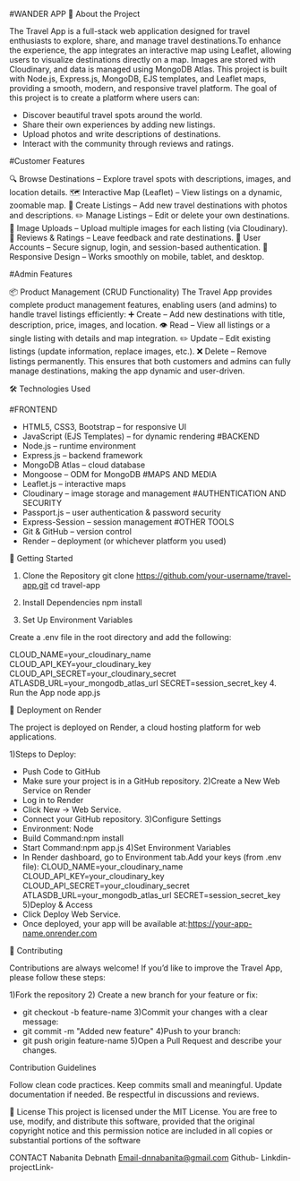 #WANDER APP
📖 About the Project

The Travel App is a full-stack web application designed for travel enthusiasts to explore, share, and manage travel destinations.To enhance the experience, the app integrates an interactive map using Leaflet, allowing users to visualize destinations directly on a map. Images are stored with Cloudinary, and data is managed using MongoDB Atlas.
This project is built with Node.js, Express.js, MongoDB, EJS templates, and Leaflet maps, providing a smooth, modern, and responsive travel platform. The goal of this project is to create a platform where users can:
* Discover beautiful travel spots around the world.
* Share their own experiences by adding new listings.
* Upload photos and write descriptions of destinations.
* Interact with the community through reviews and ratings.

#Customer Features

🔍 Browse Destinations – Explore travel spots with descriptions, images, and location details.
🗺️ Interactive Map (Leaflet) – View listings on a dynamic, zoomable map.
📝 Create Listings – Add new travel destinations with photos and descriptions.
✏️ Manage Listings – Edit or delete your own destinations.
📸 Image Uploads – Upload multiple images for each listing (via Cloudinary).
💬 Reviews & Ratings – Leave feedback and rate destinations.
🔐 User Accounts – Secure signup, login, and session-based authentication.
📱 Responsive Design – Works smoothly on mobile, tablet, and desktop.

#Admin Features

📦 Product Management (CRUD Functionality)
The Travel App provides complete product management features, enabling users (and admins) to handle travel listings efficiently:
➕ Create – Add new destinations with title, description, price, images, and location.
👁️ Read – View all listings or a single listing with details and map integration.
✏️ Update – Edit existing listings (update information, replace images, etc.).
❌ Delete – Remove listings permanently.
This ensures that both customers and admins can fully manage destinations, making the app dynamic and user-driven.

🛠️ Technologies Used

#FRONTEND
* HTML5, CSS3, Bootstrap – for responsive UI
* JavaScript (EJS Templates) – for dynamic rendering
#BACKEND
* Node.js – runtime environment
* Express.js – backend framework
* MongoDB Atlas – cloud database
* Mongoose – ODM for MongoDB
#MAPS AND MEDIA
* Leaflet.js – interactive maps
* Cloudinary – image storage and management
#AUTHENTICATION AND SECURITY
* Passport.js  – user authentication & password security
* Express-Session – session management
#OTHER TOOLS
* Git & GitHub – version control
* Render  – deployment (or whichever platform you used)

🚀 Getting Started
1. Clone the Repository
git clone https://github.com/your-username/travel-app.git
cd travel-app

2. Install Dependencies
npm install

3. Set Up Environment Variables

Create a .env file in the root directory and add the following:

CLOUD_NAME=your_cloudinary_name
CLOUD_API_KEY=your_cloudinary_key
CLOUD_API_SECRET=your_cloudinary_secret
ATLASDB_URL=your_mongodb_atlas_url
SECRET=session_secret_key
4. Run the App
node app.js

🚀 Deployment on Render

The project is deployed on Render, a cloud hosting platform for web applications.

1)Steps to Deploy:
* Push Code to GitHub
* Make sure your project is in a GitHub repository.
2)Create a New Web Service on Render
* Log in to Render
* Click New → Web Service.
* Connect your GitHub repository.
3)Configure Settings
* Environment: Node
* Build Command:npm install
* Start Command:npm app.js
4)Set Environment Variables
* In Render dashboard, go to Environment tab.Add your keys (from .env file):
CLOUD_NAME=your_cloudinary_name
CLOUD_API_KEY=your_cloudinary_key
CLOUD_API_SECRET=your_cloudinary_secret
ATLASDB_URL=your_mongodb_atlas_url
SECRET=session_secret_key
5)Deploy & Access
* Click Deploy Web Service.
* Once deployed, your app will be available at:https://your-app-name.onrender.com

🤝 Contributing

Contributions are always welcome! If you’d like to improve the Travel App, please follow these steps:

1)Fork the repository
2) Create a new branch for your feature or fix:
* git checkout -b feature-name
3)Commit your changes with a clear message:
* git commit -m "Added new feature"
4)Push to your branch:
* git push origin feature-name
5)Open a Pull Request and describe your changes.

Contribution Guidelines

Follow clean code practices.
Keep commits small and meaningful.
Update documentation if needed.
Be respectful in discussions and reviews.

📜 License
This project is licensed under the MIT License.
You are free to use, modify, and distribute this software, provided that the original copyright notice and this permission notice are included in all copies or substantial portions of the software

CONTACT
Nabanita Debnath
Email-dnnabanita@gmail.com
Github-
Linkdin-
projectLink-



